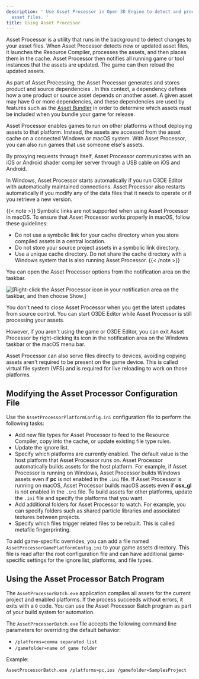 ```yaml
---
description: ' Use Asset Processor in Open 3D Engine to detect and process new or modified
  asset files. '
title: Using Asset Processor
---
```


Asset Processor is a utility that runs in the background to detect changes to your asset files. When Asset Processor detects new or updated asset files, it launches the Resource Compiler, processes the assets, and then places them in the cache. Asset Processor then notifies all running game or tool instances that the assets are updated. The game can then reload the updated assets.

As part of Asset Processing, the Asset Processor generates and stores product and source dependencies . In this context, a dependency defines how a one product or source asset depends on another asset. A given asset may have 0 or more dependencies, and these dependencies are used by features such as the [Asset Bundler](/docs/user-guide/packaging/asset-bundler) in order to determine which assets must be included when you bundle your game for release.

Asset Processor enables games to run on other platforms without deploying assets to that platform. Instead, the assets are accessed from the asset cache on a connected Windows or macOS system. With Asset Processor, you can also run games that use someone else's assets.

By proxying requests through itself, Asset Processor communicates with an iOS or Android shader compiler server through a USB cable on iOS and Android.

In Windows, Asset Processor starts automatically if you run O3DE Editor with automatically maintained connections. Asset Processor also restarts automatically if you modify any of the data files that it needs to operate or if you retrieve a new version.

{{< note >}}
Symbolic links are not supported when using Asset Processor in macOS. To ensure that Asset Processor works properly in macOS, follow these guidelines:

+ Do not use a symbolic link for your cache directory when you store compiled assets in a central location.
+ Do not store your source project assets in a symbolic link directory.
+ Use a unique cache directory. Do not share the cache directory with a Windows system that is also running Asset Processor.
{{< /note >}}

 You can open the Asset Processor options from the notification area on the taskbar.

![\[Right-click the Asset Processor icon in your notification area on the taskbar, and then choose Show.\]](/images/user-guide/assets/pipeline/asset-pipeline-processor-options.png)

You don't need to close Asset Processor when you get the latest updates from source control. You can start O3DE Editor while Asset Processor is still processing your assets.

However, if you aren't using the game or O3DE Editor, you can exit Asset Processor by right-clicking its icon in the notification area on the Windows taskbar or the macOS menu bar.

Asset Processor can also serve files directly to devices, avoiding copying assets aren't required to be present on the game device. This is called virtual file system (VFS) and is required for live reloading to work on those platforms.

## Modifying the Asset Processor Configuration File 

Use the `AssetProcessorPlatformConfig.ini` configuration file to perform the following tasks:
+ Add new file types for Asset Processor to feed to the Resource Compiler, copy into the cache, or update existing file type rules.
+ Update the ignore list.
+ Specify which platforms are currently enabled. The default value is the host platform that Asset Processor runs on. Asset Processor automatically builds assets for the host platform. For example, if Asset Processor is running on Windows, Asset Processor builds Windows assets even if **pc** is not enabled in the `.ini` file. If Asset Processor is running on macOS, Asset Processor builds macOS assets even if **osx\_gl** is not enabled in the `.ini` file. To build assets for other platforms, update the `.ini` file and specify the platforms that you want.
+ Add additional folders for Asset Processor to watch. For example, you can specify folders such as shared particle libraries and associated textures between projects.
+ Specify which files trigger related files to be rebuilt. This is called metafile fingerprinting.

To add game-specific overrides, you can add a file named `AssetProcessorGamePlatformConfig.ini` to your game assets directory. This file is read after the root configuration file and can have additional game-specific settings for the ignore list, platforms, and file types.

## Using the Asset Processor Batch Program 

The `AssetProcessorBatch.exe` application compiles all assets for the current project and enabled platforms. If the process succeeds without errors, it exits with a `0` code. You can use the Asset Processor Batch program as part of your build system for automation.

The `AssetProcessorBatch.exe` file accepts the following command line parameters for overriding the default behavior:
+ `/platforms=comma separated list`
+ `/gamefolder=name of game folder`

Example:

`AssetProcessorBatch.exe /platforms=pc,ios /gamefolder=SamplesProject`
